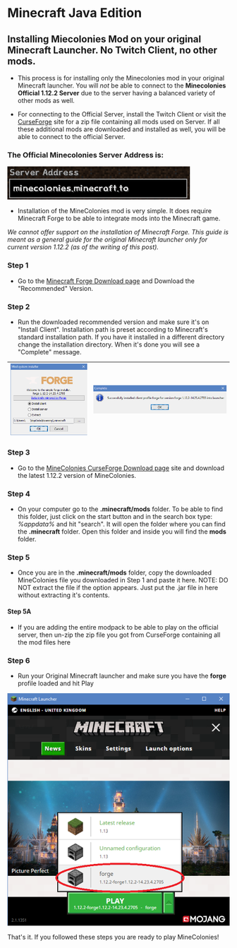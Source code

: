 
# Minecraft Java Edition

## Installing Miecolonies Mod on your original Minecraft Launcher. No Twitch Client, no other mods.

* This process is for installing only the Minecolonies mod in your original Minecraft launcher. You will _not_ be able to connect to the **Minecolonies Official 1.12.2 Server** due to the server having a balanced variety of other mods as well.

* For connecting to the Official Server, install the Twitch Client or visit the [CurseForge](https://minecraft.curseforge.com/projects/minecolonies-testpack) site for a zip file containing all mods used on Server. If all these additional mods are downloaded and installed as well, you will be able to connect to the official Server. 

### The Official Minecolonies Server Address is:
![alt text](../../assets/images/installation/server.png)

* Installation of the MineColonies mod is very simple. It does require Minecraft Forge to be able to integrate mods into the Minecraft game.

_We cannot offer support on the installation of Minecraft Forge. This guide is meant as a general guide for the original Minecraft launcher only for current version 1.12.2 (as of the writing of this post)._

### Step 1

* Go to the [Minecraft Forge Download page](http://files.minecraftforge.net/?forums) and Download the "Recommended" Version.

### Step 2

* Run the downloaded recommended version and make sure it's on "Install Client". Installation path is preset according to Minecraft's standard installation path. If you have it installed in a different directory change the installation directory. When it's done you will see a "Complete" message.

| ![alt text](../../assets/images/installation/forge_1.png) | ![alt text](../../assets/images/installation/forge_2.png) | 
|---|---|

### Step 3

* Go to the [MineColonies CurseForge Download page](https://minecraft.curseforge.com/projects/minecolonies/files) site and download the latest 1.12.2 version of MineColonies.

### Step 4

* On your computer go to the **.minecraft/mods** folder. To be able to find this folder, just click on the start button and in the search box type: _%appdata%_ and hit "search". It will open the folder where you can find the **.minecraft** folder. Open this folder and inside you will find the **mods** folder.

### Step 5

* Once you are in the **.minecraft/mods** folder, copy the downloaded MineColonies file you downloaded in Step 1 and paste it here. NOTE: DO NOT extract the file if the option appears. Just put the .jar file in here without extracting it's contents.

#### Step 5A

* If you are adding the entire modpack to be able to play on the official server, then un-zip the zip file you got from CurseForge containing all the mod files here

### Step 6

* Run your Original Minecraft launcher and make sure you have the **forge** profile loaded and hit Play

![alt text](../../assets/images/installation/forge_3.png)

That's it. If you followed these steps you are ready to play MineColonies!

